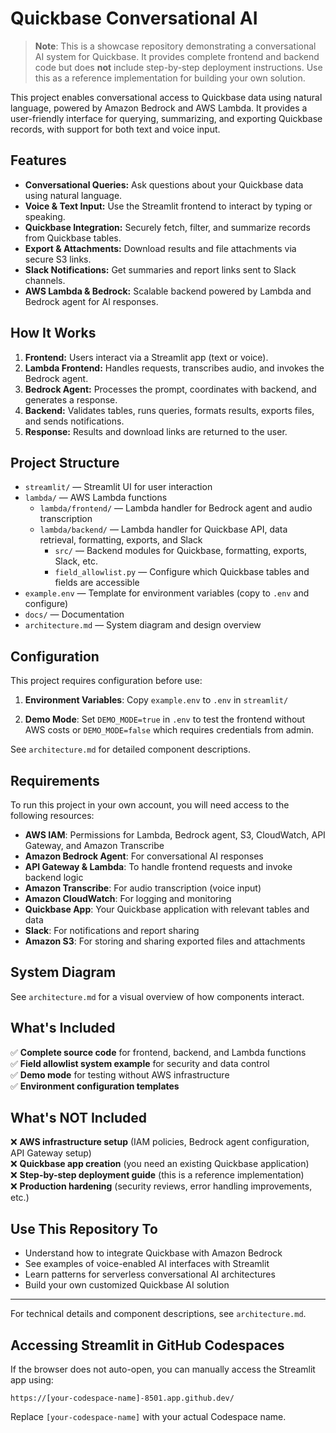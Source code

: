 # Quickbase Conversational AI

> **Note**: This is a showcase repository demonstrating a conversational AI system for Quickbase. It provides complete frontend and backend code but does **not** include step-by-step deployment instructions. Use this as a reference implementation for building your own solution.

This project enables conversational access to Quickbase data using natural language, powered by Amazon Bedrock and AWS Lambda. It provides a user-friendly interface for querying, summarizing, and exporting Quickbase records, with support for both text and voice input.

## Features

- **Conversational Queries:** Ask questions about your Quickbase data using natural language.
- **Voice & Text Input:** Use the Streamlit frontend to interact by typing or speaking.
- **Quickbase Integration:** Securely fetch, filter, and summarize records from Quickbase tables.
- **Export & Attachments:** Download results and file attachments via secure S3 links.
- **Slack Notifications:** Get summaries and report links sent to Slack channels.
- **AWS Lambda & Bedrock:** Scalable backend powered by Lambda and Bedrock agent for AI responses.

## How It Works

1. **Frontend:** Users interact via a Streamlit app (text or voice).
2. **Lambda Frontend:** Handles requests, transcribes audio, and invokes the Bedrock agent.
3. **Bedrock Agent:** Processes the prompt, coordinates with backend, and generates a response.
4. **Backend:** Validates tables, runs queries, formats results, exports files, and sends notifications.
5. **Response:** Results and download links are returned to the user.

## Project Structure

- `streamlit/` — Streamlit UI for user interaction
- `lambda/` — AWS Lambda functions
  - `lambda/frontend/` — Lambda handler for Bedrock agent and audio transcription
  - `lambda/backend/` — Lambda handler for Quickbase API, data retrieval, formatting, exports, and Slack
    - `src/` — Backend modules for Quickbase, formatting, exports, Slack, etc.
    - `field_allowlist.py` — Configure which Quickbase tables and fields are accessible
- `example.env` — Template for environment variables (copy to `.env` and configure)
- `docs/` — Documentation
- `architecture.md` — System diagram and design overview

## Configuration

This project requires configuration before use:

1. **Environment Variables**: Copy `example.env` to `.env` in `streamlit/`

2. **Demo Mode**: Set `DEMO_MODE=true` in `.env` to test the frontend without AWS costs or `DEMO_MODE=false` which requires credentials from admin.

See `architecture.md` for detailed component descriptions.

## Requirements

To run this project in your own account, you will need access to the following resources:

- **AWS IAM**: Permissions for Lambda, Bedrock agent, S3, CloudWatch, API Gateway, and Amazon Transcribe
- **Amazon Bedrock Agent**: For conversational AI responses
- **API Gateway & Lambda**: To handle frontend requests and invoke backend logic
- **Amazon Transcribe**: For audio transcription (voice input)
- **Amazon CloudWatch**: For logging and monitoring
- **Quickbase App**: Your Quickbase application with relevant tables and data
- **Slack**: For notifications and report sharing
- **Amazon S3**: For storing and sharing exported files and attachments

## System Diagram

See `architecture.md` for a visual overview of how components interact.

## What's Included

✅ **Complete source code** for frontend, backend, and Lambda functions  
✅ **Field allowlist system example** for security and data control  
✅ **Demo mode** for testing without AWS infrastructure  
✅ **Environment configuration templates**  

## What's NOT Included

❌ **AWS infrastructure setup** (IAM policies, Bedrock agent configuration, API Gateway setup)  
❌ **Quickbase app creation** (you need an existing Quickbase application)  
❌ **Step-by-step deployment guide** (this is a reference implementation)  
❌ **Production hardening** (security reviews, error handling improvements, etc.)  

## Use This Repository To

- Understand how to integrate Quickbase with Amazon Bedrock
- See examples of voice-enabled AI interfaces with Streamlit
- Learn patterns for serverless conversational AI architectures
- Build your own customized Quickbase AI solution

---

For technical details and component descriptions, see `architecture.md`.

## Accessing Streamlit in GitHub Codespaces

If the browser does not auto-open, you can manually access the Streamlit app using:

```url
https://[your-codespace-name]-8501.app.github.dev/
```

Replace `[your-codespace-name]` with your actual Codespace name.
